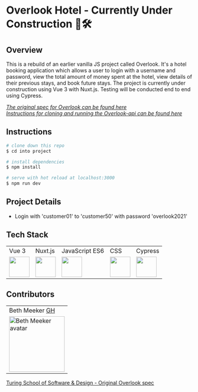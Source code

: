 # Overlook Hotel - Currently Under Construction 🦺🛠

## Overview
This is a rebuild of an earlier vanilla JS project called Overlook. It's a hotel booking application which allows a user to login with a username and password, view the total amount of money spent at the hotel, view details of their previous stays, and book future stays. The project is currently under construction using Vue 3 with Nuxt.js. Testing will be conducted end to end using Cypress.  

*[The original spec for Overlook can be found here](https://frontend.turing.edu/projects/overlook.html)*  
*[Instructions for cloning and running the Overlook-api can be found here](https://github.com/turingschool-examples/overlook-api)*

## Instructions

```bash
# clone down this repo
$ cd into project

# install dependencies
$ npm install

# serve with hot reload at localhost:3000
$ npm run dev
```

## Project Details
  * Login with 'customer01' to 'customer50' with password 'overlook2021'

## Tech Stack
<table>
  <tr>
    <td>Vue 3</td>
    <td>Nuxt.js</td>
    <td>JavaScript ES6</td>
    <td>CSS</td>
    <td>Cypress</td>
  </tr>
  <tr>
    <td><img width="55" src="https://raw.githubusercontent.com/gilbarbara/logos/master/logos/vue.svg"/></td>
    <td><img width="55" src="https://raw.githubusercontent.com/gilbarbara/logos/master/logos/nuxt.svg"/></td>   
    <td><img width="55" src="https://raw.githubusercontent.com/gilbarbara/logos/master/logos/javascript.svg"/></td>
    <td><img width="55" src="https://raw.githubusercontent.com/gilbarbara/logos/master/logos/css-3.svg"/></td>
    <td><img width="55" src="https://raw.githubusercontent.com/gilbarbara/logos/master/logos/cypress.svg"/></td>
  </tr>
</table>

## Contributors
<table>
  <tr>
   <td> Beth Meeker <a href="https://github.com/meekb">GH</td>
  </tr>
  </tr>
    <td><img src="https://avatars.githubusercontent.com/u/76264735?v=4" alt="Beth Meeker avatar"
    width="150" height="auto" /></td>
  </tr>
</table>

[Turing School of Software & Design - Original Overlook spec](https://frontend.turing.edu/projects/overlook.html)
